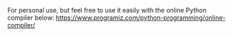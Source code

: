 For personal use, but feel free to use it easily with the online Python compiler below:
https://www.programiz.com/python-programming/online-compiler/
